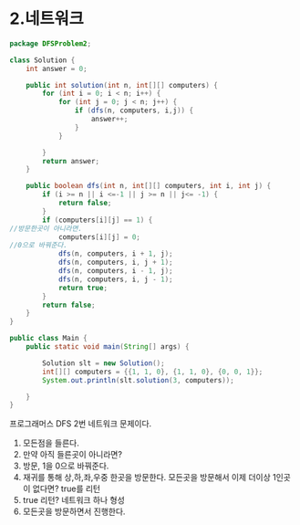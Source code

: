 # 2.네트워크

```java
package DFSProblem2;

class Solution {
    int answer = 0;

    public int solution(int n, int[][] computers) {
        for (int i = 0; i < n; i++) {
            for (int j = 0; j < n; j++) {
                if (dfs(n, computers, i,j)) {
                    answer++;
                }
            }

        }
        return answer;
    }

    public boolean dfs(int n, int[][] computers, int i, int j) {
        if (i >= n || i <=-1 || j >= n || j<= -1) {
            return false;
        }
        if (computers[i][j] == 1) {
//방문한곳이 아니라면.
            computers[i][j] = 0;
//0으로 바꿔준다.
            dfs(n, computers, i + 1, j);
            dfs(n, computers, i, j + 1);
            dfs(n, computers, i - 1, j);
            dfs(n, computers, i, j - 1);
            return true;
        }
        return false;
    }
}

public class Main {
    public static void main(String[] args) {

        Solution slt = new Solution();
        int[][] computers = {{1, 1, 0}, {1, 1, 0}, {0, 0, 1}};
        System.out.println(slt.solution(3, computers));

    }
}
```

프로그래머스 DFS 2번 네트워크 문제이다. 

1. 모든점을 들른다.
2. 만약 아직 들른곳이 아니라면?
3. 방문, 1을 0으로 바꿔준다. 
4. 재귀를 통해 상,하,좌,우중 한곳을 방문한다. 모든곳을 방문해서 이제 더이상 1인곳이 없다면? true를 리턴
5. true 리턴? 네트워크 하나 형성
6. 모든곳을 방문하면서 진행한다.